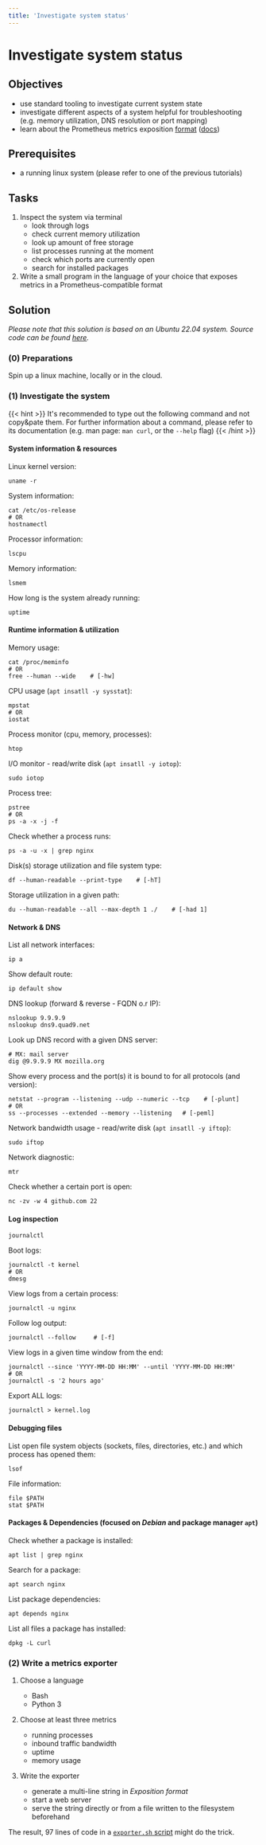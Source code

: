 ```yaml
---
title: 'Investigate system status'
---
```



Investigate system status
=========================


## Objectives

* use standard tooling to investigate current system state
* investigate different aspects of a system helpful for troubleshooting (e.g. memory
  utilization, DNS resolution or port mapping)
* learn about the Prometheus metrics exposition [format](https://prometheus.io/docs/instrumenting/writing_exporters/#metrics) ([docs](https://github.com/prometheus/docs/blob/master/content/docs/instrumenting/exposition_formats.md#text-format-details))


## Prerequisites

* a running linux system (please refer to one of the previous tutorials)


## Tasks

1. Inspect the system via terminal 
    * look through logs
    * check current memory utilization
    * look up amount of free storage 
    * list processes running at the moment
    * check which ports are currently open
    * search for installed packages
2. Write a small program in the language of your choice that exposes metrics in a 
   Prometheus-compatible format


## Solution

*Please note that this solution is based on an Ubuntu 22.04 system. Source code can be found
[here](https://github.com/lucendio/lecture-devops-code/tree/master/tutorials/11_investigate-system-status).*


### (0) Preparations

Spin up a linux machine, locally or in the cloud.


### (1) Investigate the system

{{< hint >}}
It's recommended to type out the following command and not copy&pate them. For further information
about a command, please refer to its documentation (e.g. man page: `man curl`, or the `--help` flag)
{{< /hint >}}


#### System information & resources

Linux kernel version:
```
uname -r
```

System information:
```
cat /etc/os-release
# OR 
hostnamectl
```

Processor information:
```
lscpu
```

Memory information:
```
lsmem
```

How long is the system already running:
```
uptime
```


#### Runtime information & utilization

Memory usage:
```
cat /proc/meminfo
# OR
free --human --wide    # [-hw]
```

CPU usage (`apt insatll -y sysstat`):
```
mpstat
# OR
iostat
```

Process monitor (cpu, memory, processes):
```
htop
```

I/O monitor - read/write disk (`apt insatll -y iotop`):
```
sudo iotop
```

Process tree:
```
pstree
# OR
ps -a -x -j -f
```

Check whether a process runs:
```
ps -a -u -x | grep nginx
```

Disk(s) storage utilization and file system type:
```
df --human-readable --print-type    # [-hT]
```

Storage utilization in a given path:
```
du --human-readable --all --max-depth 1 ./    # [-had 1]
```


#### Network & DNS

List all network interfaces:
```
ip a
```

Show default route:
```
ip default show
```

DNS lookup (forward & reverse - FQDN o.r IP):
```
nslookup 9.9.9.9
nslookup dns9.quad9.net
```

Look up DNS record with a given DNS server:
```
# MX: mail server
dig @9.9.9.9 MX mozilla.org
```

Show every process and the port(s) it is bound to for all protocols (and version):
```
netstat --program --listening --udp --numeric --tcp    # [-plunt]
# OR
ss --processes --extended --memory --listening   # [-peml]
```

Network bandwidth usage - read/write disk (`apt insatll -y iftop`):
```
sudo iftop
```

Network diagnostic:
```
mtr
```

Check whether a certain port is open:
```
nc -zv -w 4 github.com 22
```


#### Log inspection

```
journalctl
```

Boot logs:
```
journalctl -t kernel
# OR
dmesg
```

View logs from a certain process:
```
journalctl -u nginx
```

Follow log output:
```
journalctl --follow     # [-f]
```

View logs in a given time window from the end:
```
journalctl --since 'YYYY-MM-DD HH:MM' --until 'YYYY-MM-DD HH:MM'
# OR
journalctl -s '2 hours ago'
```

Export ALL logs:
```
journalctl > kernel.log
```


#### Debugging files

List open file system objects (sockets, files, directories, etc.) and which process has opened them: 
```
lsof
```

File information:
```
file $PATH
stat $PATH
```


#### Packages & Dependencies (focused on *Debian* and package manager `apt`)

Check whether a package is installed:
```
apt list | grep nginx
```

Search for a package:
```
apt search nginx
```

List package dependencies:
```
apt depends nginx
```

List all files a package has installed:

```
dpkg -L curl
```


### (2) Write a metrics exporter

1. Choose a language
    
    * Bash
    * Python 3

2. Choose at least three metrics

    * running processes
    * inbound traffic bandwidth
    * uptime
    * memory usage
    
3. Write the exporter

    * generate a multi-line string in *Exposition format*
    * start a web server
    * serve the string directly or from a file written to the filesystem beforehand


The result, 97 lines of code in a
[`exporter.sh` script](https://docs.ansible.com/ansible/latest/collections/community/general/docker_container_module.html)
might do the trick.
